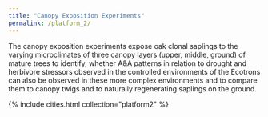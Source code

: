 ```yaml
---
title: "Canopy Exposition Experiments"
permalink: /platform_2/
---
```


The canopy exposition experiments expose oak clonal saplings to the varying microclimates of three canopy layers (upper, middle, ground) of mature trees to identify, whether A&A patterns in relation to drought and herbivore stressors observed in the controlled environments of the Ecotrons can also be observed in these more complex environments and to compare them to canopy twigs and to naturally regenerating saplings on the ground.

{% include cities.html collection="platform2" %}
